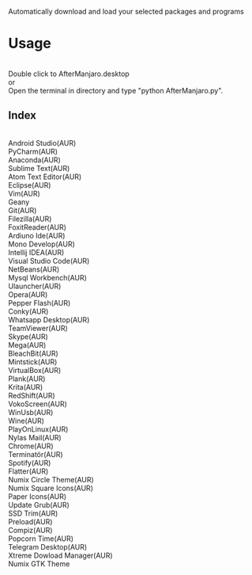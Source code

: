 Automatically download and load your selected packages and programs
<br />
<h1>Usage</h1>
<br />
Double click to AfterManjaro.desktop
<br />
or
<br />
Open the terminal in directory and type "python AfterManjaro.py".

<br />
<h2>Index</h2>
<br />
Android Studio(AUR)
<br />
PyCharm(AUR)
<br />
Anaconda(AUR)
<br />
Sublime Text(AUR)
<br />
Atom Text Editor(AUR)
<br />
Eclipse(AUR)
<br />
Vim(AUR)
<br />
Geany
<br />
Git(AUR)
<br />
Filezilla(AUR)
<br />
FoxitReader(AUR)
<br />
Ardiuno Ide(AUR)
<br />
Mono Develop(AUR)
<br />
Intellij IDEA(AUR)
<br />
Visual Studio Code(AUR)
<br />
NetBeans(AUR)
<br />
Mysql Workbench(AUR)
<br />
Ulauncher(AUR)
<br />
Opera(AUR)
<br />
Pepper Flash(AUR)
<br />
Conky(AUR)
<br />
Whatsapp Desktop(AUR)
<br />
TeamViewer(AUR)
<br />
Skype(AUR)
<br />
Mega(AUR)
<br />
BleachBit(AUR)
<br />
Mintstick(AUR)
<br />
VirtualBox(AUR)
<br />
Plank(AUR)
<br />
Krita(AUR)
<br />
RedShift(AUR)
<br />
VokoScreen(AUR)
<br />
WinUsb(AUR)
<br />
Wine(AUR)
<br />
PlayOnLinux(AUR)
<br />
Nylas Mail(AUR)
<br />
Chrome(AUR)
<br />
Terminatör(AUR)
<br />
Spotify(AUR)
<br />
Flatter(AUR)
<br />
Numix Circle Theme(AUR)
<br />
Numix Square Icons(AUR)
<br />
Paper Icons(AUR)
<br />
Update Grub(AUR)
<br />
SSD Trim(AUR)
<br />
Preload(AUR)
<br />
Compiz(AUR)
<br />
Popcorn Time(AUR)
<br />
Telegram Desktop(AUR)
<br />
Xtreme Dowload Manager(AUR)
<br />
Numix GTK Theme

